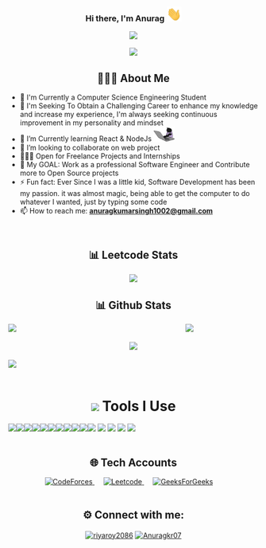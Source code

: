 <div align="center">

### Hi there, I'm Anurag <img src="https://github.com/nouraan-ahmed/nouraan-ahmed/blob/main/wave.gif" width="30px">
  
  <img  src="https://user-images.githubusercontent.com/86841935/158090002-2df41d0c-c480-4de2-83c5-8bb3c37b2ae1.png" width="300px">
  
  ![](https://komarev.com/ghpvc/?username=Anuragkr07&color=blue&style=plastic&align=center)

</div> 



<div align="center">
  
## 👨🏻‍💻 About Me
  
</div> 

- 👯 I'm Currently a Computer Science Engineering Student
- 🔭 I'm Seeking To Obtain a Challenging Career to enhance my knowledge and increase my experience, I'm always seeking continuous improvement in my personality and mindset
- 🌱 I’m Currently learning React & NodeJs  <img alt="dev_cat" src="https://raw.githubusercontent.com/dev-akshat/archive/main/images/gifs/others/dev_cat.gif" width="43">
- 🔭 I’m looking to collaborate on web project
- 👨🏼‍💻 Open for Freelance Projects and Internships
- 🥅 My GOAL: Work as a professional Software Engineer and Contribute more to Open Source projects
- ⚡ Fun fact: Ever Since I was a little kid, Software Development has been my passion. it was almost magic, being able to get the computer to do whatever I wanted, just by typing some code
- 📫 How to reach me: **[anuragkumarsingh1002@gmail.com](mailto:anuragkumarsingh1002@gmail.com?subject=[GitHub]%20)**

<br>

<div align="center">

  ## 📊 Leetcode Stats

</div> 

<div align="center">
  
  <p>
 <a href="https://leetcode.com/Anuragkr07/">
  <img src="https://leetcode.card.workers.dev/?username=Anuragkr07&theme=nord" width=50% >
 </a>
</p>
  


  
</div> 

<div align="center">

  ## 📊 Github Stats

</div> 

<div align="center">
  
  <img align="left" width="45%" src="https://github-readme-stats.vercel.app/api?username=Anuragkr07&show_icons=true&theme=radical">


  <img  width="45%" src="http://github-readme-streak-stats.herokuapp.com?user=Anuragkr07&date_format=M%20j%5B%2C%20Y%5D">
  
  <br>
 <br>
  
  <img  src="https://github-readme-stats.vercel.app/api/top-langs/?username=Anuragkr07&layout=compact">
  
  

  
</div> 





<br>
<img src="https://activity-graph.herokuapp.com/graph?username=Anuragkr07&theme=redical&hide_border=true&area=true">


<br>

<div align="center">
  
  <br>
  
 <h1/><img src="https://raw.githubusercontent.com/JayantGoel001/JayantGoel001/master/GIF/github.gif" width="50px"/> Tools I Use</h1>
  
</div>

<div>
  
  <img align="left" src="https://img.shields.io/badge/c++-%2300599C.svg?style=for-the-badge&logo=c%2B%2B&logoColor=white" >
<img align="left" src="https://img.shields.io/badge/python-3670A0?style=for-the-badge&logo=python&logoColor=ffdd54" >
<img src="https://img.shields.io/badge/php-%23777BB4.svg?style=for-the-badge&logo=php&logoColor=white" >


<img align="left" src="https://img.shields.io/badge/html5-%23E34F26.svg?style=for-the-badge&logo=html5&logoColor=white" >
<img align="left" src="https://img.shields.io/badge/css3-%231572B6.svg?style=for-the-badge&logo=css3&logoColor=white" >

<img src="https://img.shields.io/badge/javascript-%23323330.svg?style=for-the-badge&logo=javascript&logoColor=%23F7DF1E" >
<img align="left" src="https://img.shields.io/badge/jquery-%230769AD.svg?style=for-the-badge&logo=jquery&logoColor=white" >
<img align="left" src="https://img.shields.io/badge/React-20232A?style=for-the-badge&logo=react&logoColor=61DAFB" >
<img align="left" src="https://img.shields.io/badge/bootstrap-%23563D7C.svg?style=for-the-badge&logo=bootstrap&logoColor=white" >
<img align="left" src="https://img.shields.io/badge/node.js-6DA55F?style=for-the-badge&logo=node.js&logoColor=white" >
<img src="https://img.shields.io/badge/express.js-%23404d59.svg?style=for-the-badge&logo=express&logoColor=%2361DAFB" >


<img align="left" src="https://img.shields.io/badge/mysql-%2300f.svg?style=for-the-badge&logo=mysql&logoColor=white" >
<img src="https://img.shields.io/badge/MongoDB-%234ea94b.svg?style=for-the-badge&logo=mongodb&logoColor=white" >

<img align="left" src="https://img.shields.io/badge/git-%23F05033.svg?style=for-the-badge&logo=git&logoColor=white" >
<img  src="https://img.shields.io/badge/github-%23121011.svg?style=for-the-badge&logo=github&logoColor=white" >
  
</div>



<br>


<div align="center">
  
  
## 🌐 Tech Accounts
  
<a target="_blank" href="https://www.codechef.com/users/anurag_1002" style="padding-right:18px;">
  <img alt="CodeForces" width="100px" src="https://img.shields.io/badge/-CodeChef-5B4638?style=for-the-badge&logo=CodeChef&logoColor=white" />
</a>
<a target="_blank" href="https://leetcode.com/Anurag_kr/" style="padding-right:18px;">
  <img alt="Leetcode" width="100px" src="https://img.shields.io/badge/LeetCode-000000?style=for-the-badge&logo=LeetCode&logoColor=#d16c06" />
</a>
<a target="_blank" href="https://auth.geeksforgeeks.org/user/anuragkumarsingh1002/practice/" style="padding-right:18px;">
  <img alt="GeeksForGeeks" width="135px" src="https://img.shields.io/badge/GeeksforGeeks-298D46?style=for-the-badge&logo=geeksforgeeks&logoColor=white" />
</a>
</div>

<br>



<div align="center">
  
  ## ⚙️ Connect with me:
  
  <a href="https://twitter.com/AnuragK06272590" target="blank"><img align="center" src="https://raw.githubusercontent.com/rahuldkjain/github-profile-readme-generator/master/src/images/icons/Social/twitter.svg" alt="riyaroy2086" height="30" width="40" /></a>
<a href="https://www.linkedin.com/in/anurag-kr-singh/" target="blank"><img align="center" src="https://raw.githubusercontent.com/rahuldkjain/github-profile-readme-generator/master/src/images/icons/Social/linked-in-alt.svg" alt="Anuragkr07" height="30" width="50" /></a>
  
</div> 






